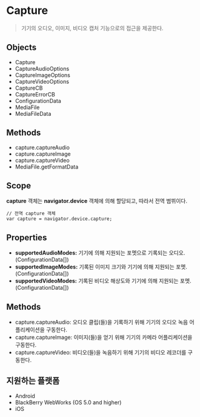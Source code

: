 Capture
=======

> 기기의 오디오, 이미지, 비디오 캡처 기능으로의 접근을 제공한다.

Objects
-------

- Capture
- CaptureAudioOptions
- CaptureImageOptions
- CaptureVideoOptions
- CaptureCB
- CaptureErrorCB
- ConfigurationData
- MediaFile
- MediaFileData

Methods
-------

- capture.captureAudio
- capture.captureImage
- capture.captureVideo
- MediaFile.getFormatData

Scope
-----

__capture__ 객체는 __navigator.device__ 객체에 의해 할당되고, 따라서 전역 범뷔이다.

    // 전역 capture 객체
    var capture = navigator.device.capture;

Properties
----------

- __supportedAudioModes:__ 기기에 의해 지원되는 포멧으로 기록되는 오디오. (ConfigurationData[])
- __supportedImageModes:__ 기록된 이미지 크기와 기기에 의해 지원되는 포멧. (ConfigurationData[])
- __supportedVideoModes:__ 기록된 비디오 해상도와 기기에 의해 지원되는 포멧. (ConfigurationData[])

Methods
-------

- capture.captureAudio: 오디오 클립(들)을 기록하기 위해 기기의 오디오 녹음 어플리케이션을 구동한다.
- capture.captureImage: 이미지(들)을 얻기 위해 기기의 카메라 어플리케이션을 구동한다.
- capture.captureVideo: 비디오(들)을 녹음하기 위해 기기의 비디오 레코더를 구동한다.


지원하는 플랫폼
-------------------

- Android
- BlackBerry WebWorks (OS 5.0 and higher)
- iOS
